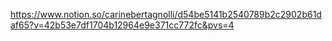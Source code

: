https://www.notion.so/carinebertagnolli/d54be5141b2540789b2c2902b61daf65?v=42b53e7df1704b12964e9e371cc772fc&pvs=4